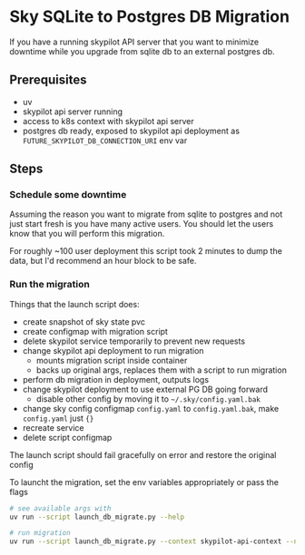 # Sky SQLite to Postgres DB Migration

If you have a running skypilot API server that you want to minimize downtime while you upgrade
from sqlite db to an external postgres db.

## Prerequisites

- uv
- skypilot api server running
- access to k8s context with skypilot api server
- postgres db ready, exposed to skypilot api deployment as `FUTURE_SKYPILOT_DB_CONNECTION_URI` env var

## Steps

### Schedule some downtime

Assuming the reason you want to migrate from sqlite to postgres and not just start fresh is you have many active users. You should let the users know that you will perform this migration.

For roughly ~100 user deployment this script took 2 minutes to dump the data, but I'd recommend an hour block to be safe.

### Run the migration

Things that the launch script does:
-   create snapshot of sky state pvc
-   create configmap with migration script
-   delete skypilot service temporarily to prevent new requests
-   change skypilot api deployment to run migration
    -   mounts migration script inside container
    -   backs up original args, replaces them with a script to run migration
-   perform db migration in deployment, outputs logs
-   change skypilot deployment to use external PG DB going forward
    -   disable other config by moving it to `~/.sky/config.yaml.bak`
-   change sky config configmap `config.yaml` to `config.yaml.bak`, make `config.yaml` just `{}`
-   recreate service
-   delete script configmap

The launch script should fail gracefully on error and restore the original config

To launcht the migration, set the env variables appropriately or pass the flags
```bash
# see available args with
uv run --script launch_db_migrate.py --help

# run migration
uv run --script launch_db_migrate.py --context skypilot-api-context --namespace skypilot
```
